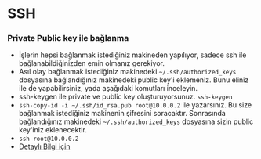 # SSH

### Private Public key ile bağlanma
- İşlerin hepsi bağlanmak istediğiniz makineden yapılıyor, sadece ssh ile bağlanabildiğinizden emin olmanız gerekiyor.
- Asıl olay bağlanmak istediğiniz makinedeki `~/.ssh/authorized_keys` dosyasına bağlandığınız makinedeki public key'i eklemeniz. Bunu eliniz ile de yapabilirsiniz, yada aşağıdaki komutları inceleyin.
- ssh-keygen ile private ve public key oluşturuyorsunuz. `ssh-keygen`
- `ssh-copy-id -i ~/.ssh/id_rsa.pub root@10.0.0.2` ile yazarsınız. Bu size bağlanmak istediğiniz makinenin şifresini soracaktır. Sonrasında bağlandığınız makinedeki `~/.ssh/authorized_keys` dosyasına sizin public key'iniz eklenecektir.
- `ssh root@10.0.0.2` 
- [Detaylı Bilgi için](https://upcloud.com/community/tutorials/use-ssh-keys-authentication/?utm_term=&utm_campaign=DSA&utm_source=adwords&utm_medium=ppc&hsa_acc=9391663435&hsa_cam=7185608860&hsa_grp=81739862313&hsa_ad=391197952986&hsa_src=g&hsa_tgt=aud-312112117574:dsa-460992423274&hsa_kw=&hsa_mt=b&hsa_net=adwords&hsa_ver=3&gclid=CjwKCAiAjeSABhAPEiwAqfxURTwoxJyAuEWz5wiYJPPzBCj7gXcay1DOv1lygbNXfJJ3E1mHLvcanRoCEYsQAvD_BwE)
